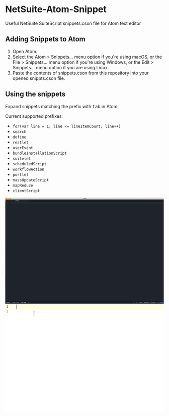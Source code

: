 # NetSuite-Atom-Snippet

Useful NetSuite SuiteScript snippets.cson file for Atom text editor

## Adding Snippets to Atom ##

1. Open Atom.
2. Select the Atom > Snippets... menu option if you're using macOS, or the File > Snippets... menu option if you're using Windows, or the Edit > Snippets... menu option if you are using Linux.
3. Paste the contents of snippets.cson from this repository into your opened snippts.cson file.

## Using the snippets ##

Expand snippets matching the prefix with <kbd>tab</kbd> in Atom.

Current supported prefixes:

 - `for(var line = 1; line <= lineItemCount; line++)`
 - `search`
 - `define`
 - `restlet`
 - `userEvent`
 - `bundleInstallationScript`
 - `suitelet`
 - `scheduledScript`
 - `workflowAction`
 - `portlet`
 - `massUpdateScript`
 - `mapReduce`
 - `clientScript`

![demo](https://raw.githubusercontent.com/3EN-Cloud/NetSuite-Atom-Snippet/master/media/sample2.gif)
![demo](https://raw.githubusercontent.com/3EN-Cloud/NetSuite-Atom-Snippet/master/media/sample.gif)
